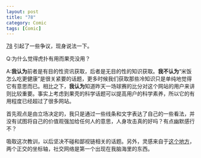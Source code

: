 ```yaml
---
layout: post
title: "78"
category: Comic
tags: [Comic]
---
```


[78](http://dreamsome.org/1078) 引起了一些争议，现身说法一下。


Q:为什么觉得虎扑有用而果壳没用？

A:**我认为**前者是有目的性资讯获取，后者是无目的性的知识获取。**我不认为**“米饭怎么吃更健康”是很关紧要的话题，更多时候我们获取那些冷知识只是单纯地觉得它有意思而已。相比之下，**我认为**知道昨天一场球赛的比分对这个网站的用户来讲则比较重要。事实上考虑到果壳的科学话题可以提高用户的科学素养，所以它的有用程度已经超过了很多网站。


首先观点是由立场决定的，我只是通过一些线条和文字表达了自己的一些看法，并没有试图将自己的价值观强加给任何人的意思，人身攻击真的好吗？有点幽默感行不？

吸取这次教训，以后坚决不碰和鄙视链相关的话题。另外，灵感来自于[这个地方](https://xkcd.com/388/)，两个正交的坐标轴，社交网络是第一个出现在我脑海里的东西。

